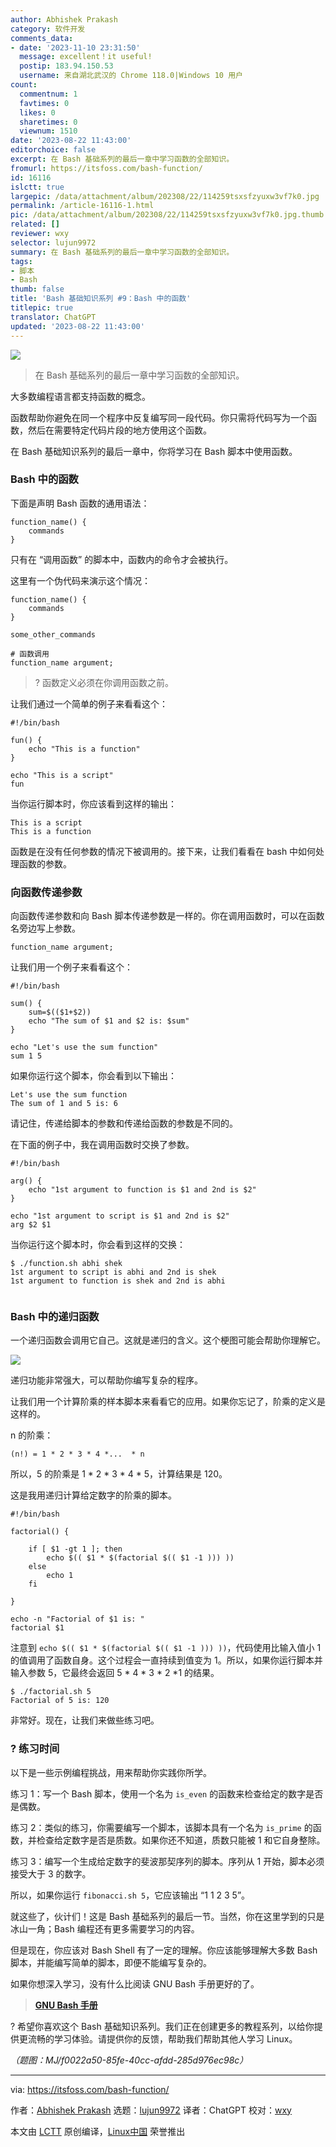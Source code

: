 ```yaml
---
author: Abhishek Prakash
category: 软件开发
comments_data:
- date: '2023-11-10 23:31:50'
  message: excellent！it useful!
  postip: 183.94.150.53
  username: 来自湖北武汉的 Chrome 118.0|Windows 10 用户
count:
  commentnum: 1
  favtimes: 0
  likes: 0
  sharetimes: 0
  viewnum: 1510
date: '2023-08-22 11:43:00'
editorchoice: false
excerpt: 在 Bash 基础系列的最后一章中学习函数的全部知识。
fromurl: https://itsfoss.com/bash-function/
id: 16116
islctt: true
largepic: /data/attachment/album/202308/22/114259tsxsfzyuxw3vf7k0.jpg
permalink: /article-16116-1.html
pic: /data/attachment/album/202308/22/114259tsxsfzyuxw3vf7k0.jpg.thumb.jpg
related: []
reviewer: wxy
selector: lujun9972
summary: 在 Bash 基础系列的最后一章中学习函数的全部知识。
tags:
- 脚本
- Bash
thumb: false
title: 'Bash 基础知识系列 #9：Bash 中的函数'
titlepic: true
translator: ChatGPT
updated: '2023-08-22 11:43:00'
---
```


![](/data/attachment/album/202308/22/114259tsxsfzyuxw3vf7k0.jpg)



> 
> 在 Bash 基础系列的最后一章中学习函数的全部知识。
> 
> 
> 


大多数编程语言都支持函数的概念。


函数帮助你避免在同一个程序中反复编写同一段代码。你只需将代码写为一个函数，然后在需要特定代码片段的地方使用这个函数。


在 Bash 基础知识系列的最后一章中，你将学习在 Bash 脚本中使用函数。


### Bash 中的函数


下面是声明 Bash 函数的通用语法：



```
function_name() {
    commands
}

```

只有在 “调用函数” 的脚本中，函数内的命令才会被执行。


这里有一个伪代码来演示这个情况：



```
function_name() {
    commands
}

some_other_commands

# 函数调用
function_name argument;

```


> 
> ? 函数定义必须在你调用函数之前。
> 
> 
> 


让我们通过一个简单的例子来看看这个：



```
#!/bin/bash

fun() {
    echo "This is a function"
}

echo "This is a script"
fun

```

当你运行脚本时，你应该看到这样的输出：



```
This is a script
This is a function

```

函数是在没有任何参数的情况下被调用的。接下来，让我们看看在 bash 中如何处理函数的参数。


### 向函数传递参数


向函数传递参数和向 Bash 脚本传递参数是一样的。你在调用函数时，可以在函数名旁边写上参数。



```
function_name argument;

```

让我们用一个例子来看看这个：



```
#!/bin/bash

sum() {
    sum=$(($1+$2))
    echo "The sum of $1 and $2 is: $sum"
}

echo "Let's use the sum function"
sum 1 5

```

如果你运行这个脚本，你会看到以下输出：



```
Let's use the sum function
The sum of 1 and 5 is: 6

```

请记住，传递给脚本的参数和传递给函数的参数是不同的。


在下面的例子中，我在调用函数时交换了参数。



```
#!/bin/bash

arg() {
    echo "1st argument to function is $1 and 2nd is $2"
}

echo "1st argument to script is $1 and 2nd is $2"
arg $2 $1

```

当你运行这个脚本时，你会看到这样的交换：



```
$ ./function.sh abhi shek
1st argument to script is abhi and 2nd is shek
1st argument to function is shek and 2nd is abhi


```

### Bash 中的递归函数


一个递归函数会调用它自己。这就是递归的含义。这个梗图可能会帮助你理解它。


![](/data/attachment/album/202308/22/114354uy2914fjzf90q771.jpg)


递归功能非常强大，可以帮助你编写复杂的程序。


让我们用一个计算阶乘的样本脚本来看看它的应用。如果你忘记了，阶乘的定义是这样的。


n 的阶乘：



```
(n!) = 1 * 2 * 3 * 4 *...  * n

```

所以，5 的阶乘是 1 \* 2 \* 3 \* 4 \* 5，计算结果是 120。


这是我用递归计算给定数字的阶乘的脚本。



```
#!/bin/bash

factorial() {

    if [ $1 -gt 1 ]; then
        echo $(( $1 * $(factorial $(( $1 -1 ))) ))
    else
        echo 1
    fi

}

echo -n "Factorial of $1 is: "
factorial $1

```

注意到 `echo $(( $1 * $(factorial $(( $1 -1 ))) ))`，代码使用比输入值小 1 的值调用了函数自身。这个过程会一直持续到值变为 1。所以，如果你运行脚本并输入参数 5，它最终会返回 5 \* 4 \* 3 \* 2 \*1 的结果。



```
$ ./factorial.sh 5
Factorial of 5 is: 120

```

非常好。现在，让我们来做些练习吧。


### ?️ 练习时间


以下是一些示例编程挑战，用来帮助你实践你所学。


练习 1：写一个 Bash 脚本，使用一个名为 `is_even` 的函数来检查给定的数字是否是偶数。


练习 2：类似的练习，你需要编写一个脚本，该脚本具有一个名为 `is_prime` 的函数，并检查给定数字是否是质数。如果你还不知道，质数只能被 1 和它自身整除。


练习 3：编写一个生成给定数字的斐波那契序列的脚本。序列从 1 开始，脚本必须接受大于 3 的数字。


所以，如果你运行 `fibonacci.sh 5`，它应该输出 “1 1 2 3 5”。


就这些了，伙计们！这是 Bash 基础系列的最后一节。当然，你在这里学到的只是冰山一角；Bash 编程还有更多需要学习的内容。


但是现在，你应该对 Bash Shell 有了一定的理解。你应该能够理解大多数 Bash 脚本，并能编写简单的脚本，即便不能编写复杂的。


如果你想深入学习，没有什么比阅读 GNU Bash 手册更好的了。



> 
> **[GNU Bash 手册](https://www.gnu.org/software/bash/manual/)**
> 
> 
> 


? 希望你喜欢这个 Bash 基础知识系列。我们正在创建更多的教程系列，以给你提供更流畅的学习体验。请提供你的反馈，帮助我们帮助其他人学习 Linux。


*（题图：MJ/f0022a50-85fe-40cc-afdd-285d976ec98c）*




---


via: <https://itsfoss.com/bash-function/>


作者：[Abhishek Prakash](https://itsfoss.com/author/abhishek/) 选题：[lujun9972](https://github.com/lujun9972) 译者：ChatGPT 校对：[wxy](https://github.com/wxy)


本文由 [LCTT](https://github.com/LCTT/TranslateProject) 原创编译，[Linux中国](https://linux.cn/) 荣誉推出
